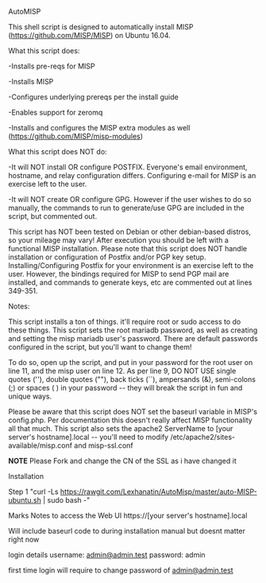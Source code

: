 AutoMISP

This shell script is designed to automatically install MISP (https://github.com/MISP/MISP) on Ubuntu 16.04. 

What this script does:

-Installs pre-reqs for MISP

-Installs MISP

-Configures underlying prereqs per the install guide

-Enables support for zeromq

-Installs and configures the MISP extra modules as well (https://github.com/MISP/misp-modules)

What this script does NOT do:

-It will NOT install OR configure POSTFIX. Everyone's email environment, hostname, and relay configuration differs. Configuring e-mail for MISP is an exercise left to the user.

-It will NOT create OR configure GPG. However if the user wishes to do so manually, the commands to run to generate/use GPG are included in the script, but commented out.


This script has NOT been tested on Debian or other debian-based distros, so your mileage may vary! After execution you should be left with a functional MISP installation. Please note that this script does NOT handle installation or configuration of Postfix and/or PGP key setup. Installing/Configuring Postfix for your environment is an exercise left to the user. However, the bindings required for MISP to send PGP mail are installed, and commands to generate keys, etc are commented out at lines 349-351.

Notes:

This script installs a ton of things. it'll require root or sudo access to do these things. This script sets the root mariadb password, as well as creating and setting the misp mariadb user's password. There are default passwords configured in the script, but you'll want to change them!

To do so, open up the script, and put in your password for the root user on line 11, and the misp user on line 12. As per line 9, DO NOT USE single quotes (''), double quotes (""), back ticks (``), ampersands (&), semi-colons (;) or spaces ( ) in your password -- they will break the script in fun and unique ways.

Please be aware that this script does NOT set the baseurl variable in MISP's config.php. Per documentation this doesn't really affect MISP functionality all that much. This script also sets the apache2 ServerName to [your server's hostname].local -- you'll need to modify /etc/apache2/sites-available/misp.conf and misp-ssl.conf

****NOTE****
Please Fork
and change the CN of the SSL as i have changed it


Installation

Step 1
"curl -Ls https://rawgit.com/Lexhanatin/AutoMisp/master/auto-MISP-ubuntu.sh | sudo bash -"

Marks Notes
to access the Web UI
https://[your server's hostname].local

Will include baseurl code to during installation manual but doesnt matter right now

login details
username: admin@admin.test
password: admin

first time login will require to change password of admin@admin.test
